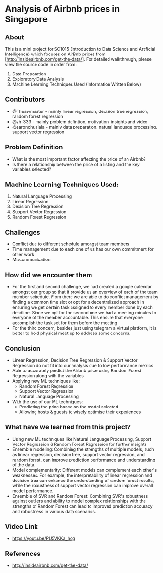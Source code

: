 # Analysis of Airbnb prices in Singapore

## About

This is a mini project for SC1015 (Introduction to Data Science and Artificial Intelligence) which focuses on AirBnb prices from [http://insideairbnb.com/get-the-data/]. For detailed walkthrough, please view the source code in order from:

1. Data Preparation
2. Exploratory Data Analysis
3. Machine Learning Techniques Used (Information Written Below)

## Contributors     

- @Theawmaster - mainly linear regression, decision tree regression, random forest regression
- @zh-333 - mainly problem defintion, motivation, insights and video
- @aaronchualala - mainly data preparation, natural language processing, support vector regression

## Problem Definition

- What is the most important factor affecting the price of an Airbnb?
- Is there a relationship between the price of a listing and the key variables selected?

## Machine Learning Techniques Used:

1. Natural Language Processing
2. Linear Regression
3. Decision Tree Regression
4. Support Vector Regression
5. Random Forest Regression

## Challenges

- Conflict due to different schedule amongst team members
- Time management due to each one of us has our own commitment for other work
- Miscommunication

## How did we encounter them

- For the first and second challenge, we had created a google calendar amongst our group so that it provide us an overview of each of the team member schedule. From there we are able to do conflict management by finding a common time slot or opt for a decentralized approach in ensuring we get certain task assigned to every member done by each deadline. Since we opt for the second one we had a meeting minutes to everyone of the member accountable. This ensure that everyone accomplish the task set for them before the meeting
- For the third concern, besides just using telegram a virtual platform, it is better to hold physical meet up to address some concerns.

## Conclusion

- Linear Regression, Decision Tree Regression & Support Vector Regression do not fit into our analysis due to low performance metrics
- Able to accurately predict the Airbnb price using Random Forest Regression along with the variables
- Applying new ML techniques like:
    - Random Forest Regression
    - Support Vector Regression
    - Natural Language Processing
- With the use of our ML techniques:
    - Predicting the price based on the model selected
    - Allowing hosts & guests to wisely optimise their experiences

## What have we learned from this project?

- Using new ML techniques like Natural Language Processing, Support Vector Regression & Random Forest Regression for further insights
- Ensemble modeling: Combining the strengths of multiple models, such as linear regression, decision tree, support vector regression, and random forest, can improve prediction performance and understanding of the data.
- Model complementarity: Different models can complement each other's weaknesses. For example, the interpretability of linear regression and decision tree can enhance the understanding of random forest results, while the robustness of support vector regression can improve overall model performance.
- Ensemble of SVR and Random Forest: Combining SVR's robustness against outliers and ability to model complex relationships with the strengths of Random Forest can lead to improved prediction accuracy and robustness in various data scenarios.

## Video Link

- https://youtu.be/PU5VKKa_hog

## References

- http://insideairbnb.com/get-the-data/

